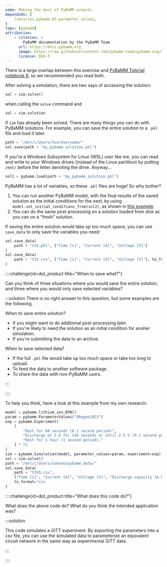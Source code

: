 ```yaml
---
name: Making the most of PyBaMM outputs
dependsOn: [
    libraries.pybamm.03_parameter_values,
]
tags: [pybamm]
attribution: 
    - citation: >
        PyBaMM documentation by the PyBaMM Team
      url: https://docs.pybamm.org
      image: https://raw.githubusercontent.com/pybamm-team/pybamm.org/main/static/images/pybamm_logo.svg
      license: BSD-3
---
```


There is a large overlap between this exercise and [PyBaMM Tutorial notebook 6](https://docs.pybamm.org/en/latest/source/examples/notebooks/getting_started/tutorial-6-managing-simulation-outputs.html), so we recommended you read both.

After solving a simulation, there are two says of accessing the solution:

```python
sol = sim.solve()
```

when calling the `solve` command and

```python
sol = sim.solution
```

if `sim` has already been solved. There are many things you can do with PyBaMM solutions. For example, you can save the entire solution to a `.pkl` file and load it later.

```python
path = "/mnt/c/Users/YourUsername/"
sol.save(path + "my_pybamm_solution.pkl")
```

If you're a Windows Subsystem for Linux (WSL) user like me, you can read and write to your Windows drives (instead of the Linux partition) by putting `/mnt/` before the letter denoting the drive. Anyway...

```python
sol2 = pybamm.load(path + "my_pybamm_solution.pkl")
```

PyBaMM has a lot of variables, so these `.pkl` files are huge! So why bother?
1. You can run another PyBaMM model, with the final results of the saved solution as the initial conditions for the next, by using `model.set_initial_conditions_from(sol2)`, as shown in [this example](https://docs.pybamm.org/en/latest/source/examples/notebooks/initialize-model-with-solution.html)
2. You can do the same post-processing on a solution loaded from disk as you can on a "fresh" solution.

If saving the entire solution would take up too much space, you can use `save_data` to only save the variables you need:

```python
sol.save_data(
    path + "tIV.pkl", ["Time [s]", "Current [A]", "Voltage [V]"]
)
sol.save_data(
    path + "tIV.csv", ["Time [s]", "Current [A]", "Voltage [V]"], to_format="csv"
)
```

::::challenge{id=dot_product title="When to save what?"}

Can you think of three situations where you would save the entire solution, and three where you would only save selected variables?

:::solution
There is no right answer to this question, but some examples are the following.

When to save entire solution?
* If you might want to do additional post-processing later.
* If you're likely to need the solution as an initial condition for anoher simulation.
* If you're submitting the data to an archive.

When to save selected data?
* If the full `.pkl` file would take up too much space or take too long to upload.
* To feed the data to another software package.
* To share the data with non-PyBaMM users.

:::

::::

To help you think, have a look at this example from my own research:

```python
model = pybamm.lithium_ion.DFN()
param = pybamm.ParameterValues("ORegan2022")
exp = pybamm.Experiment(
    [
        "Rest for 60 seconds (0.1 second period)",
        "Discharge at 5 A for 144 seconds or until 2.5 V (0.1 second period)",
        "Rest for 1 hour (1 second period),"
    ] * 25
)
sim = pybamm.Simulation(model, parameter_values=param, experiment=exp)
sol = sim.solve()
path = "/mnt/c/Users/sokane/pybamm_data/"
sol.save_data(
    path + "tIVQ.csv",
    ["Time [s]", "Current [A]", "Voltage [V]", "Discharge capacity [A.h]"],
    to_format="csv
)
```

::::challenge{id=dot_product title="What does this code do?"}

What does the above code do? What do you think the intended application was?

:::solution

This code simulates a GITT experiment. By exporting the parameters into a csv file, you can use the simulated data to parameterize an equivalent circuit network in the same way as experimental GITT data. 

:::

::::